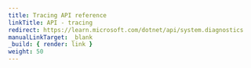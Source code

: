 ```yaml
---
title: Tracing API reference
linkTitle: API - tracing
redirect: https://learn.microsoft.com/dotnet/api/system.diagnostics
manualLinkTarget: _blank
_build: { render: link }
weight: 50
---
```

